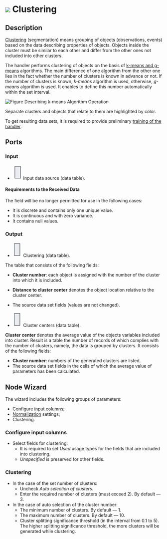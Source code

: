 # ![ ](../../images/icons/components/clusterization_default.svg) Clustering

## Description

[Clustering](https://wiki.loginom.ru/articles/clustering.html) (segmentation) means grouping of objects (observations, events) based on the data describing properties of objects. Objects inside the cluster must be similar to each other and differ from the other ones not included into other clusters.

The handler performs clustering of objects on the basis of [k-means and g-means](https://wiki.loginom.ru/articles/k-means.html) algorithms. The main difference of one algorithm from the other one lies in the fact whether the number of clusters is known in advance or not. If the number of clusters is known, *k-means* algorithm is used, otherwise, *g-means* algorithm is used. It enables to define this number automatically within the set interval.

![Figure Describing k-means Algorithm Operation](./clustering.svg)

Separate clusters and objects that relate to them are highlighted by color.

To get resulting data sets, it is required to provide preliminary [training of the handler](../../scenario/training-processors.md).

## Ports

### Input

* ![ ](../../images/icons/app/node/ports/inputs/table_inactive.svg) Input data source (data table).

#### Requirements to the Received Data

The field will be no longer permitted for use in the following cases:

* It is discrete and contains only one unique value.
* It is continuous and with zero variance.
* It contains null values.

### Output

* ![ ](../../images/icons/app/node/ports/outputs/table_inactive.svg) Clustering (data table).

The table that consists of the following fields:

* **Cluster number**: each object is assigned with the number of the cluster into which it is included.
* **Distance to cluster center** denotes the object location relative to the cluster center.
* The source data set fields (values are not changed).

* ![ ](../../images/icons/app/node/ports/outputs/table_inactive.svg) Cluster centers (data table).

**Cluster center** denotes the average value of the objects variables included into cluster. Result is a table the number of records of which complies with the number of clusters, namely, the data is grouped by clusters. It consists of the following fields:

* **Cluster number**: numbers of the generated clusters are listed.
* The source data set fields in the cells of which the average value of parameters has been calculated.

## Node Wizard

The wizard includes the following groups of parameters:

* Configure input columns;
* [Normalization](../normalization/README.md) settings;
* Clustering.

### Configure input columns

* Select fields for clustering:
   * It is required to set *Used* usage types for the fields that are included into clustering.
   * *Unspecified* is preserved for other fields.

### Clustering

* In the case of the set number of clusters:
   * Uncheck *Auto selection of clusters*.
   * Enter the required number of clusters (must exceed 2). By default — 3.
* In the case of auto selection of the cluster number:
   * The minimum number of clusters. By default — 1.
   * The maximum number of clusters. By default — 10.
   * Cluster splitting significance threshold (in the interval from 0.1 to 5). The higher splitting significance threshold, the more clusters will be generated while clustering.
